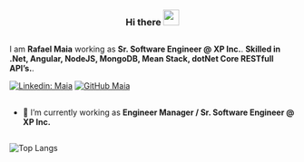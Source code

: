 

<h3 align="center">
  Hi there
  <img src="https://media.giphy.com/media/hvRJCLFzcasrR4ia7z/giphy.gif" width="28">
</h3>

##

I am **Rafael Maia** working as **Sr. Software Engineer @ XP Inc.**.
**Skilled in .Net, Angular, NodeJS, MongoDB, Mean Stack, dotNet Core RESTfull API’s.**.

[![Linkedin: Maia](https://img.shields.io/badge/-Maia-blue?style=flat-square&logo=Linkedin&logoColor=white&link=https://www.linkedin.com/in/rafmaia/)](https://www.linkedin.com/in/rafmaia/)
[![GitHub Maia](https://img.shields.io/github/followers/gkhan205?label=follow&style=social)](https://github.com/raafamaia)

##

- 🚀   I’m currently working as **Engineer Manager / Sr. Software Engineer @ XP Inc.**

##

![Top Langs](https://github-readme-stats.vercel.app/api/top-langs/?username=raafamaia&layout=compact&theme=dark&hide_border=true)

<!--
**raafamaia/raafamaia** is a ✨ _special_ ✨ repository because its `README.md` (this file) appears on your GitHub profile.

Here are some ideas to get you started:

- 🔭 I’m currently working on ...
- 🌱 I’m currently learning ...
- 👯 I’m looking to collaborate on ...
- 🤔 I’m looking for help with ...
- 💬 Ask me about ...
- 📫 How to reach me: ...
- 😄 Pronouns: ...
- ⚡ Fun fact: ...
-->
